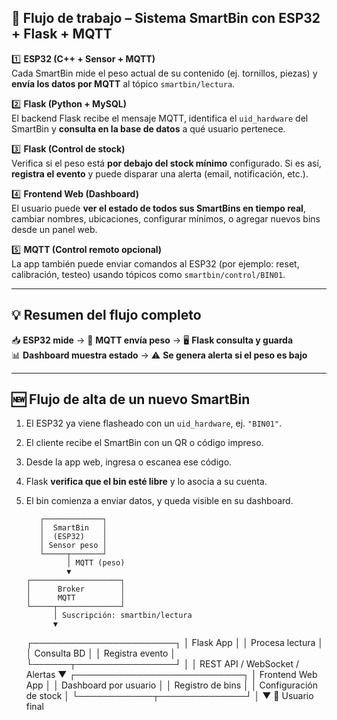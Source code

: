 ## 🧠 Flujo de trabajo – Sistema SmartBin con ESP32 + Flask + MQTT

1️⃣ **ESP32 (C++ + Sensor + MQTT)**  
Cada SmartBin mide el peso actual de su contenido (ej. tornillos, piezas) y **envía los datos por MQTT** al tópico `smartbin/lectura`.

2️⃣ **Flask (Python + MySQL)**  
El backend Flask recibe el mensaje MQTT, identifica el `uid_hardware` del SmartBin y **consulta en la base de datos** a qué usuario pertenece.

3️⃣ **Flask (Control de stock)**  
Verifica si el peso está **por debajo del stock mínimo** configurado. Si es así, **registra el evento** y puede disparar una alerta (email, notificación, etc.).

4️⃣ **Frontend Web (Dashboard)**  
El usuario puede **ver el estado de todos sus SmartBins en tiempo real**, cambiar nombres, ubicaciones, configurar mínimos, o agregar nuevos bins desde un panel web.

5️⃣ **MQTT (Control remoto opcional)**  
La app también puede enviar comandos al ESP32 (por ejemplo: reset, calibración, testeo) usando tópicos como `smartbin/control/BIN01`.

---

## 💡 Resumen del flujo completo

📥 **ESP32 mide** → 📡 **MQTT envía peso** → 🖥 **Flask consulta y guarda**  
📊 **Dashboard muestra estado** → ⚠️ **Se genera alerta si el peso es bajo**

---

## 🆕 Flujo de alta de un nuevo SmartBin

1. El ESP32 ya viene flasheado con un `uid_hardware`, ej. `"BIN01"`.
2. El cliente recibe el SmartBin con un QR o código impreso.
3. Desde la app web, ingresa o escanea ese código.
4. Flask **verifica que el bin esté libre** y lo asocia a su cuenta.
5. El bin comienza a enviar datos, y queda visible en su dashboard.


          ┌─────────────┐
          │  SmartBin   │
          │  (ESP32)    │
          │ Sensor peso │
          └─────┬───────┘
                │ MQTT (peso)
                ▼
       ┌────────────────────┐
       │      Broker        │
       │      MQTT          │
       └─────┬──────────────┘
             │ Suscripción: smartbin/lectura
             ▼
     ┌───────────────────────┐
     │       Flask App       │
     │    Procesa lectura    │
     │    Consulta BD        │
     │    Registra evento    │
     └──────┬────────────────┘
            │
            │ REST API / WebSocket / Alertas
            ▼
   ┌───────────────────────────┐
   │     Frontend Web App      │
   │    Dashboard por usuario  │
   │    Registro de bins       │
   │    Configuración de stock │
   └────────────┬──────────────┘
                │
                ▼
         👤 Usuario final


